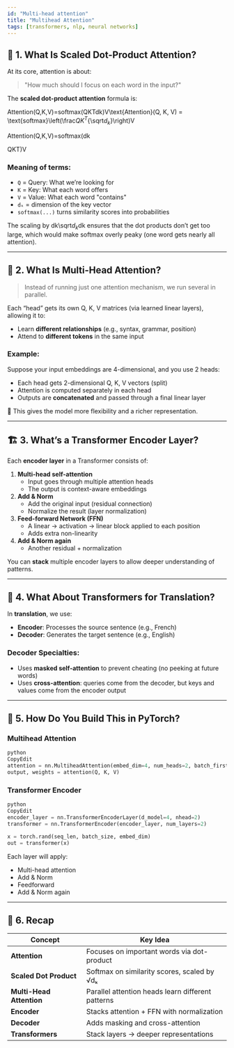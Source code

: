 ```yaml
---
id: "Multi-head attention"
title: "Multihead Attention"
tags: [transformers, nlp, neural networks]
---
```

## 🧠 1. What Is Scaled Dot-Product Attention?

At its core, attention is about:

> "How much should I focus on each word in the input?"
> 

The **scaled dot-product attention** formula is:

Attention(Q,K,V)=softmax(QKTdk)V\text{Attention}(Q, K, V) = \text{softmax}\left(\frac$QK^T${\sqrt$d_k$}\right)V

Attention(Q,K,V)=softmax(dk

QKT)V

### Meaning of terms:

- `Q` = Query: What we’re looking for
- `K` = Key: What each word offers
- `V` = Value: What each word "contains"
- `dₖ` = dimension of the key vector
- `softmax(...)` turns similarity scores into probabilities

The scaling by dk\sqrt$d_k$dk ensures that the dot products don’t get too large, which would make softmax overly peaky (one word gets nearly all attention).

---

## 🔁 2. What Is Multi-Head Attention?

> Instead of running just one attention mechanism, we run several in parallel.
> 

Each “head” gets its own Q, K, V matrices (via learned linear layers), allowing it to:

- Learn **different relationships** (e.g., syntax, grammar, position)
- Attend to **different tokens** in the same input

### Example:

Suppose your input embeddings are 4-dimensional, and you use 2 heads:

- Each head gets 2-dimensional Q, K, V vectors (split)
- Attention is computed separately in each head
- Outputs are **concatenated** and passed through a final linear layer

🧠 This gives the model more flexibility and a richer representation.

---

## 🏗️ 3. What’s a Transformer Encoder Layer?

Each **encoder layer** in a Transformer consists of:

1. **Multi-head self-attention**
    - Input goes through multiple attention heads
    - The output is context-aware embeddings
2. **Add & Norm**
    - Add the original input (residual connection)
    - Normalize the result (layer normalization)
3. **Feed-forward Network (FFN)**
    - A linear → activation → linear block applied to each position
    - Adds extra non-linearity
4. **Add & Norm again**
    - Another residual + normalization

You can **stack** multiple encoder layers to allow deeper understanding of patterns.

---

## 🧩 4. What About Transformers for Translation?

In **translation**, we use:

- **Encoder**: Processes the source sentence (e.g., French)
- **Decoder**: Generates the target sentence (e.g., English)

### Decoder Specialties:

- Uses **masked self-attention** to prevent cheating (no peeking at future words)
- Uses **cross-attention**: queries come from the decoder, but keys and values come from the encoder output

---

## 🔧 5. How Do You Build This in PyTorch?

### Multihead Attention

```python
python
CopyEdit
attention = nn.MultiheadAttention(embed_dim=4, num_heads=2, batch_first=False)
output, weights = attention(Q, K, V)

```

### Transformer Encoder

```python
python
CopyEdit
encoder_layer = nn.TransformerEncoderLayer(d_model=4, nhead=2)
transformer = nn.TransformerEncoder(encoder_layer, num_layers=2)

x = torch.rand(seq_len, batch_size, embed_dim)
out = transformer(x)

```

Each layer will apply:

- Multi-head attention
- Add & Norm
- Feedforward
- Add & Norm again

---

## 🎯 6. Recap

| Concept | Key Idea |
| --- | --- |
| **Attention** | Focuses on important words via dot-product |
| **Scaled Dot Product** | Softmax on similarity scores, scaled by √dₖ |
| **Multi-Head Attention** | Parallel attention heads learn different patterns |
| **Encoder** | Stacks attention + FFN with normalization |
| **Decoder** | Adds masking and cross-attention |
| **Transformers** | Stack layers → deeper representations |
